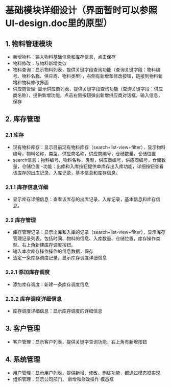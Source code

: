 # 基础模块详细设计（界面暂时可以参照UI-design.doc里的原型）

## 1. 物料管理模块
 - 新增物料：输入物料基础信息和库存信息，点击保存
 - 物料修改：与物料新增类似
 - 物料查询：显示物料列表，提供关键字段查询功能（查询关键字段：物料编号、物料名称、供应商、物料类型），右侧有新增和修改按钮，链接到物料新增和物料修改界面
 - 供应商管理: 显示供应商列表，提供关键字段查询功能（查询关键字段：供应商名称），提供新增功能，点击右侧按钮弹出新增供应商对话框，输入信息，保存

## 2. 库存管理
### 2.1 库存
 - 现有物料库存：显示目前现有物料库存（search+list-view+filter），显示物料编号，物料名称，类型，供应商名称，供应商编号，仓储数量，仓储位置
 - search信息：物料编号，物料名称，类型，供应商编号，供应商编号，仓储数量，仓储位置
 -功能：出库和入库按钮提供单库存出入库功能，详细按钮查看该库存的出库记录，入库记录，基本信息和库存信息。
### 2.1.1 库存信息详细
 - 显示库存详细信息：查看该库存的出库记录，入库记录，基本信息和库存信息。
### 2.2 库存管理
 - 库存管理记录：显示出库和入库的记录（search+list-view+filter），显示库存管理记录列表，包括时间、物料的信息、入库数量、仓储位置，库存操作类型。右上角新建库存调度按钮。
 - 输入本次库存操作操作的信息数据，保存
 - 选定一条库存调度记录，显示库存调度详细信息
### 2.2.1 添加库存调度
 - 添加库存调度：新建一条库存调度信息
### 2.2.2 库存调度详细信息
 - 库存调度详细信息：显示库存调度的详细信息
## 3. 客户管理
 - 客户管理：显示客户列表，提供关键字查询功能，右上角有新增按钮

## 4. 系统管理
 - 用户管理：显示用户列表，提供新增、修改、删除功能，都通过模态框实现
 - 组织管理：显示公司部门， 新增和修改操作 模态框
